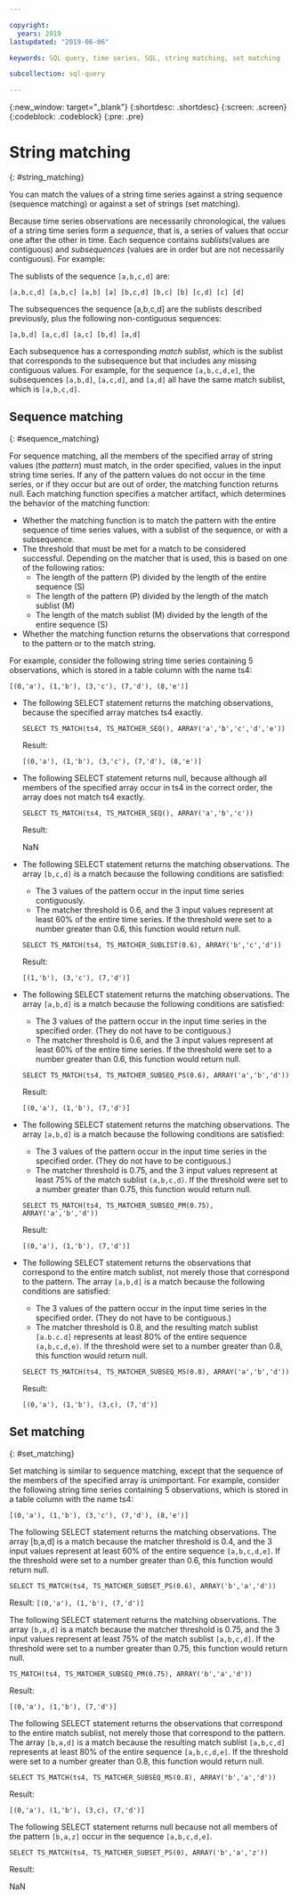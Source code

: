 ```yaml
---

copyright:
  years: 2019
lastupdated: "2019-06-06"

keywords: SQL query, time series, SQL, string matching, set matching

subcollection: sql-query

---
```


{:new_window: target="_blank"}
{:shortdesc: .shortdesc}
{:screen: .screen}
{:codeblock: .codeblock}
{:pre: .pre}

# String matching
{: #string_matching}

You can match the values of a string time series against a string sequence (sequence matching) or against a set of strings (set matching).

Because time series observations are necessarily chronological, the values of a string time series form a *sequence*, that is, a series of values that occur one after the other in time. Each sequence contains *sublists*(values are contiguous) and *subsequences* (values are in order but are not necessarily contiguous). For example:  

The sublists of the sequence `[a,b,c,d]` are:  

`[a,b,c,d] [a,b,c] [a,b] [a] [b,c,d] [b,c] [b] [c,d] [c] [d]`  

The subsequences the sequence [a,b,c,d] are the sublists described previously, plus the following non-contiguous sequences:  

`[a,b,d] [a,c,d] [a,c] [b,d] [a,d]`  

Each subsequence has a corresponding *match sublist*, which is the sublist that corresponds to the subsequence but that includes any missing contiguous values. For example, for the sequence `[a,b,c,d,e]`, the subsequences `[a,b,d]`, `[a,c,d]`, and `[a,d]` all have the same match sublist, which is `[a,b,c,d]`.

## Sequence matching
{: #sequence_matching}

For sequence matching, all the members of the specified array of string values (the *pattern*) must match, in the order specified, values in the input string time series. If any of the pattern values do not occur in the time series, or if they occur but are out of order, the matching function returns null. Each matching function specifies a matcher artifact, which determines the behavior of the matching function:  

- Whether the matching function is to match the pattern with the entire sequence of time series values, with a sublist of the sequence, or with a subsequence.  
- The threshold that must be met for a match to be considered successful. Depending on the matcher that is used, this is based on one of the following ratios:  
    - The length of the pattern (P) divided by the length of the entire sequence (S)
    - The length of the pattern (P) divided by the length of the match sublist (M)
    - The length of the match sublist (M) divided by the length of the entire sequence (S)
- Whether the matching function returns the observations that correspond to the pattern or to the match string.  

For example, consider the following string time series containing 5 observations, which is stored in a table column with the name ts4:  

`[(0,'a'), (1,'b'), (3,'c'), (7,'d'), (8,'e')]`  

- The following SELECT statement returns the matching observations, because the specified array matches ts4 exactly.  

  ```
  SELECT TS_MATCH(ts4, TS_MATCHER_SEQ(), ARRAY('a','b','c','d','e'))
  ```

  Result:  

  `[(0,'a'), (1,'b'), (3,'c'), (7,'d'), (8,'e')]`  

- The following SELECT statement returns null, because although all members of the specified array occur in ts4 in the correct order, the array does not match ts4 exactly.  

  ```
  SELECT TS_MATCH(ts4, TS_MATCHER_SEQ(), ARRAY('a','b','c'))
  ```

  Result:  

  NaN  

- The following SELECT statement returns the matching observations. The array `[b,c,d]` is a match because the following conditions are satisfied:  
    - The 3 values of the pattern occur in the input time series contiguously.
    - The matcher threshold is 0.6, and the 3 input values represent at least 60% of the entire time series. If the threshold were set to a number greater than 0.6, 
    this function would return null.  
    
    ```
    SELECT TS_MATCH(ts4, TS_MATCHER_SUBLIST(0.6), ARRAY('b','c','d'))
    ```

    Result:  

    `[(1,'b'), (3,'c'), (7,'d')]`  

- The following SELECT statement returns the matching observations. The array `[a,b,d]` is a match because the following conditions are satisfied:  
    - The 3 values of the pattern occur in the input time series in the specified order. (They do not have to be contiguous.)
    - The matcher threshold is 0.6, and the 3 input values represent at least 60% of the entire time series. If the threshold were set to a number greater than 0.6, this function would return null.  
    
    ```
    SELECT TS_MATCH(ts4, TS_MATCHER_SUBSEQ_PS(0.6), ARRAY('a','b','d'))
    ```

    Result:  

    `[(0,'a'), (1,'b'), (7,'d')]`  

- The following SELECT statement returns the matching observations. The array `[a,b,d]` is a match because the following conditions are satisfied:  
    - The 3 values of the pattern occur in the input time series in the specified order. (They do not have to be contiguous.)
    - The matcher threshold is 0.75, and the 3 input values represent at least 75% of the match sublist `(a,b,c,d)`. If the threshold were set to a number greater than 0.75, this function would       return null.  
    
    ```
    SELECT TS_MATCH(ts4, TS_MATCHER_SUBSEQ_PM(0.75), ARRAY('a','b','d'))
    ```

    Result:  

    `[(0,'a'), (1,'b'), (7,'d')]`  

- The following SELECT statement returns the observations that correspond to the entire match sublist, not merely those that correspond to the pattern. The array `[a,b,d]` is a match because the following conditions are satisfied:  
    - The 3 values of the pattern occur in the input time series in the specified order. (They do not have to be contiguous.)
    - The matcher threshold is 0.8, and the resulting match sublist `[a.b.c.d]` represents at least 80% of the entire sequence `(a,b,c,d,e)`. If the threshold were set to a number greater than 0.8, this function would return null.  
    
    ```
    SELECT TS_MATCH(ts4, TS_MATCHER_SUBSEQ_MS(0.8), ARRAY('a','b','d'))
    ```

    Result:  

    `[(0,'a'), (1,'b'), (3,c), (7,'d')]`

## Set matching
{: #set_matching}

Set matching is similar to sequence matching, except that the sequence of the members of the specified array is unimportant. For example, consider the following string time series containing 5 observations, which is stored in a table column with the name ts4:  

`[(0,'a'), (1,'b'), (3,'c'), (7,'d'), (8,'e')]`  

The following SELECT statement returns the matching observations. The array [b,a,d] is a match because the matcher threshold is 0.4, and the 3 input values represent at least 60% of the entire sequence `[a,b,c,d,e]`. If the threshold were set to a number greater than 0.6, this function would return null.

```
SELECT TS_MATCH(ts4, TS_MATCHER_SUBSET_PS(0.6), ARRAY('b','a','d'))
```

Result:
`[(0,'a'), (1,'b'), (7,'d')]`  

The following SELECT statement returns the matching observations. The array `[b,a,d]` is a match because the matcher threshold is 0.75, and the 3 input values represent at least 75% of the match sublist `[a,b,c,d]`. If the threshold were set to a number greater than 0.75, this function would return null.  

```
TS_MATCH(ts4, TS_MATCHER_SUBSEQ_PM(0.75), ARRAY('b','a','d'))
```

Result:  

`[(0,'a'), (1,'b'), (7,'d')]`  

The following SELECT statement returns the observations that correspond to the entire match sublist, not merely those that correspond to the pattern. The array `[b,a,d]` is a match because the resulting match sublist `[a,b,c,d]` represents at least 80% of the entire sequence `[a,b,c,d,e]`. If the threshold were set to a number greater than 0.8, this function would return null.  

```
SELECT TS_MATCH(ts4, TS_MATCHER_SUBSEQ_MS(0.8), ARRAY('b','a','d'))
```

Result:  

`[(0,'a'), (1,'b'), (3,c), (7,'d')]`  

The following SELECT statement returns null because not all members of the pattern `[b,a,z]` occur in the sequence `[a,b,c,d,e]`.  

```
SELECT TS_MATCH(ts4, TS_MATCHER_SUBSET_PS(0), ARRAY('b','a','z'))
```

Result:  

NaN


